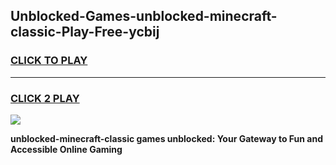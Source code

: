 
## Unblocked-Games-unblocked-minecraft-classic-Play-Free-ycbij
<h3>
<a href="https://premium76.site?title=unblocked-minecraft-classic&ref=23A">CLICK TO PLAY</a></h3>
<hr>

<h3>
<a href="https://premium76.site?title=unblocked-minecraft-classic&ref=23A">CLICK 2 PLAY</a>
  
</h3>

<a href="https://premium76.site?title=unblocked-minecraft-classic&ref=23A"><img src="https://clearcache.store/games.png"></a>


**unblocked-minecraft-classic games unblocked: Your Gateway to Fun and Accessible Online Gaming**
